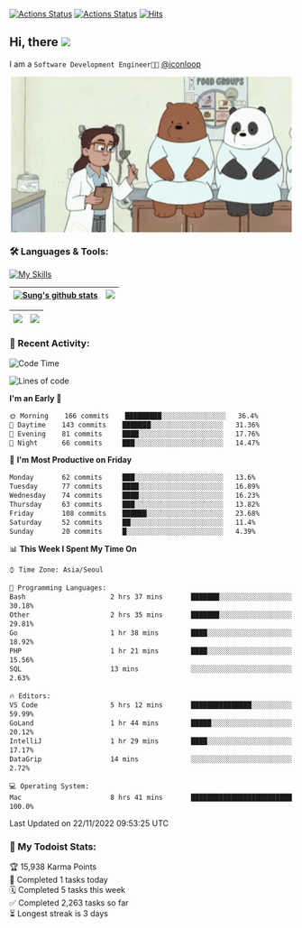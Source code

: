 
[![Actions Status](https://github.com/ddok2/ddok2/workflows/Todoist%20Readme/badge.svg)](https://github.com/ddok2/ddok2/actions)
[![Actions Status](https://github.com/ddok2/ddok2/workflows/wakatime-stats/badge.svg)](https://github.com/ddok2/ddok2/actions)
[![Hits](https://hits.seeyoufarm.com/api/count/incr/badge.svg?url=https%3A%2F%2Fgithub.com%2Fddok2&count_bg=%23FF9595&title_bg=%23555555&icon=github.svg&icon_color=%23FFFFFF&title=hits&edge_flat=false)](https://hits.seeyoufarm.com)

<!-- ![visitors](https://visitor-badge.laobi.icu/badge?page_id=ddok2.ddok2) -->
## Hi, there <img src="https://raw.githubusercontent.com/MartinHeinz/MartinHeinz/master/wave.gif" width="3%">

I am a `Software Development Engineer🧑‍💻` [@iconloop](https://github.com/iconloop)


<p align="center">
    <img align="center" alt="GIF" src="img/debugging.gif" />
</p>


### 🛠 Languages & Tools:

[![My Skills](https://skillicons.dev/icons?i=go,js,ts,py,express,react,svelte,jquery,pug,mongodb,mysql,redis,aws,docker,kubernetes)](https://skillicons.dev)


| <a href="https://github-readme-stats.vercel.app/api?username=ddok2&show_icons=true&include_all_commits=true&count_private=true&theme=buefy&hide_border=true"><img align="center" src="https://github-readme-stats.vercel.app/api?username=ddok2&show_icons=true&include_all_commits=true&count_private=true&theme=buefy&hide_border=true" alt="Sung's github stats" /></a> | <a href="https://github.com/ddok2"><img src="http://github-readme-streak-stats.herokuapp.com?user=ddok2&hide_border=true" /></a> |
| ------------- |------------- |


| <a href="https://github.com/ddok2"><img align="center" src="https://github-readme-stats.vercel.app/api/top-langs/?username=ddok2&theme=buefy&hide=html,css&hide_border=true" /></a> | <a href="https://github.com/ddok2"><img align="center" src="https://activity-graph.herokuapp.com/graph?username=ddok2&theme=github&hide_border=true" height="250" /></a> |
| ------------- |--------------------------------------------------------------------------------------------------------------------------------------------------------------------------|


<!-- <details open>
    <summary>📈 My GitHub Stats</summary>
    <p align="center">
        <a href="https://github.com/ddok2">
            <img align="center" src="https://github-readme-stats.vercel.app/api?username=ddok2&show_icons=true&include_all_commits=true&count_private=true&theme=buefy&hide_border=true" alt="Sung's github stats" />
        </a>
    </p>
</details>
<details>
    <summary>💬 Top Languages</summary>
    <p align="center"> 
        <a href="https://github.com/ddok2">
            <img align="center" src="https://github-readme-stats.vercel.app/api/top-langs/?username=ddok2&layout=compact&theme=buefy&hide=html,css&hide_border=true" />
        </a>
    </p>
</details> -->


### 🌈 Recent Activity:
<!--START_SECTION:waka-->
![Code Time](http://img.shields.io/badge/Code%20Time-1%2C868%20hrs%2055%20mins-blue)

![Lines of code](https://img.shields.io/badge/From%20Hello%20World%20I%27ve%20Written-2%20Million%20lines%20of%20code-blue)

**I'm an Early 🐤** 

```text
🌞 Morning    166 commits    █████████░░░░░░░░░░░░░░░░   36.4% 
🌆 Daytime    143 commits    ███████░░░░░░░░░░░░░░░░░░   31.36% 
🌃 Evening    81 commits     ████░░░░░░░░░░░░░░░░░░░░░   17.76% 
🌙 Night      66 commits     ███░░░░░░░░░░░░░░░░░░░░░░   14.47%

```
📅 **I'm Most Productive on Friday** 

```text
Monday       62 commits     ███░░░░░░░░░░░░░░░░░░░░░░   13.6% 
Tuesday      77 commits     ████░░░░░░░░░░░░░░░░░░░░░   16.89% 
Wednesday    74 commits     ████░░░░░░░░░░░░░░░░░░░░░   16.23% 
Thursday     63 commits     ███░░░░░░░░░░░░░░░░░░░░░░   13.82% 
Friday       108 commits    ██████░░░░░░░░░░░░░░░░░░░   23.68% 
Saturday     52 commits     ██░░░░░░░░░░░░░░░░░░░░░░░   11.4% 
Sunday       20 commits     █░░░░░░░░░░░░░░░░░░░░░░░░   4.39%

```


📊 **This Week I Spent My Time On** 

```text
⌚︎ Time Zone: Asia/Seoul

💬 Programming Languages: 
Bash                     2 hrs 37 mins       ███████░░░░░░░░░░░░░░░░░░   30.18% 
Other                    2 hrs 35 mins       ███████░░░░░░░░░░░░░░░░░░   29.81% 
Go                       1 hr 38 mins        ████░░░░░░░░░░░░░░░░░░░░░   18.92% 
PHP                      1 hr 21 mins        ████░░░░░░░░░░░░░░░░░░░░░   15.56% 
SQL                      13 mins             ░░░░░░░░░░░░░░░░░░░░░░░░░   2.63%

🔥 Editors: 
VS Code                  5 hrs 12 mins       ███████████████░░░░░░░░░░   59.99% 
GoLand                   1 hr 44 mins        █████░░░░░░░░░░░░░░░░░░░░   20.12% 
IntelliJ                 1 hr 29 mins        ████░░░░░░░░░░░░░░░░░░░░░   17.17% 
DataGrip                 14 mins             ░░░░░░░░░░░░░░░░░░░░░░░░░   2.72%

💻 Operating System: 
Mac                      8 hrs 41 mins       █████████████████████████   100.0%

```


 Last Updated on 22/11/2022 09:53:25 UTC
<!--END_SECTION:waka-->

### 🚧 My Todoist Stats:
<!-- TODO-IST:START -->
🏆  15,938 Karma Points           
🌸  Completed 1 tasks today           
🗓  Completed 5 tasks this week           
✅  Completed 2,263 tasks so far           
⏳  Longest streak is 3 days
<!-- TODO-IST:END -->

